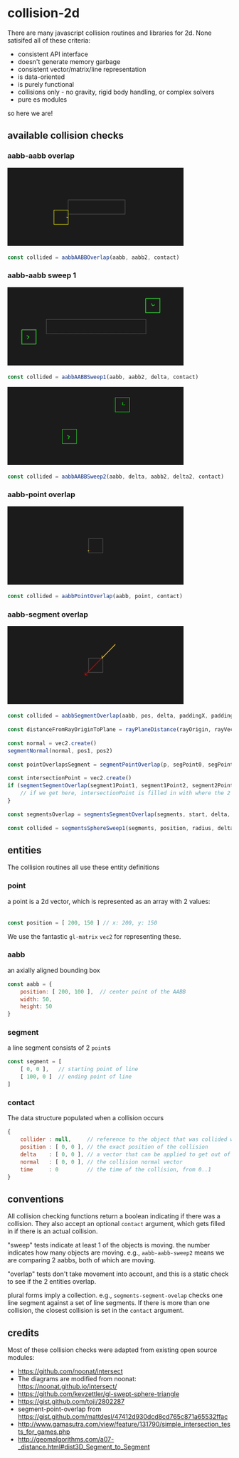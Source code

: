 # collision-2d

There are many javascript collision routines and libraries for 2d. None satisifed all of these criteria:

* consistent API interface
* doesn't generate memory garbage
* consistent vector/matrix/line representation
* is data-oriented
* is purely functional
* collisions only - no gravity, rigid body handling, or complex solvers
* pure es modules

so here we are!


## available collision checks


### aabb-aabb overlap

![alt text](docs/aabb-aabb-overlap.png "AABB-AABB overlap test")

```javascript
const collided = aabbAABBOverlap(aabb, aabb2, contact)
```


### aabb-aabb sweep 1

![alt text](docs/aabb-aabb-sweep1.png "AABB-AABB sweep 1 test")

```javascript
const collided = aabbAABBSweep1(aabb, aabb2, delta, contact)
```


![alt text](docs/aabb-aabb-sweep2.png "AABB-AABB sweep 2 test")

```javascript
const collided = aabbAABBSweep2(aabb, delta, aabb2, delta2, contact)
```


### aabb-point overlap

![alt text](docs/aabb-point-overlap.png "AABB-point overlap test")

```javascript
const collided = aabbPointOverlap(aabb, point, contact)
```


### aabb-segment overlap

![alt text](docs/aabb-segment-overlap.png "AABB-segment overlap test")

```javascript
const collided = aabbSegmentOverlap(aabb, pos, delta, paddingX, paddingY, contact)
```


```javascript
const distanceFromRayOriginToPlane = rayPlaneDistance(rayOrigin, rayVector, planeOrigin, planeNormal)
```


```javascript
const normal = vec2.create()
segmentNormal(normal, pos1, pos2)
```


```javascript
const pointOverlapsSegment = segmentPointOverlap(p, segPoint0, segPoint1) // true or false
```


```javascript
const intersectionPoint = vec2.create()
if (segmentSegmentOverlap(segment1Point1, segment1Point2, segment2Point1, segment2Point2, intersectionPoint)) {
    // if we get here, intersectionPoint is filled in with where the 2 segments overlap
}
```


```javascript
const segmentsOverlap = segmentsSegmentOverlap(segments, start, delta, contact)
```


```javascript
const collided = segmentsSphereSweep1(segments, position, radius, delta, contact)
```


## entities

The collision routines all use these entity definitions


### point

a point is a 2d vector, which is represented as an array with 2 values:
```javascript

const position = [ 200, 150 ] // x: 200, y: 150

```

We use the fantastic `gl-matrix` `vec2` for representing these.


### aabb

an axially aligned bounding box
```javascript
const aabb = {
    position: [ 200, 100 ],  // center point of the AABB
    width: 50,
    height: 50
}
```

###  segment

a line segment consists of 2 `point`s
```javascript
const segment = [
    [ 0, 0 ],   // starting point of line
    [ 100, 0 ]  // ending point of line
]
```


### contact

The data structure populated when a collision occurs

```javascript
{
    collider : null,     // reference to the object that was collided with
    position : [ 0, 0 ], // the exact position of the collision
    delta    : [ 0, 0 ], // a vector that can be applied to get out of the colliding state
    normal   : [ 0, 0 ], // the collision normal vector
    time     : 0         // the time of the collision, from 0..1
}
```


## conventions

All collision checking functions return a boolean indicating if there was a collision. They also accept an optional `contact` argument, which gets filled in if there is an actual collision.


"sweep" tests indicate at least 1 of the objects is moving. the number indicates how many objects are moving. e.g., `aabb-aabb-sweep2` means we are comparing 2 aabbs, both of which are moving.

"overlap" tests don't take movement into account, and this is a static check to see if the 2 entities overlap.

plural forms imply a collection. e.g., `segments-segment-ovelap` checks one line segment against a set of line segments. If there is more than one collision, the closest collision is set in the `contact` argument.


## credits

Most of these collision checks were adapted from existing open source modules:

* https://github.com/noonat/intersect
* The diagrams are modified from noonat: https://noonat.github.io/intersect/
* https://github.com/kevzettler/gl-swept-sphere-triangle
* https://gist.github.com/toji/2802287
* segment-point-overlap from https://gist.github.com/mattdesl/47412d930dcd8cd765c871a65532ffac
* http://www.gamasutra.com/view/feature/131790/simple_intersection_tests_for_games.php
* http://geomalgorithms.com/a07-_distance.html#dist3D_Segment_to_Segment


